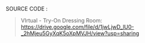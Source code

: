 SOURCE CODE :
  > VIrtual - Try-On Dressing Room: https://drive.google.com/file/d/1jwLjwD_lU0-_2hMjeu5GyXqK5oXpMVJH/view?usp=sharing 
